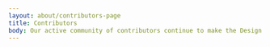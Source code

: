 ```yaml
---
layout: about/contributors-page
title: Contributors
body: Our active community of contributors continue to make the Design System great.
---
```

